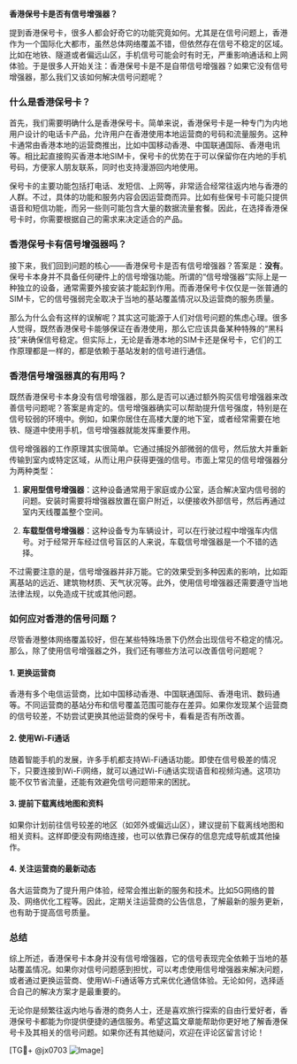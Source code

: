 **香港保号卡是否有信号增强器？**

提到香港保号卡，很多人都会好奇它的功能究竟如何。尤其是在信号问题上，香港作为一个国际化大都市，虽然总体网络覆盖不错，但依然存在信号不稳定的区域。比如在地铁、隧道或者偏远山区，手机信号可能会时有时无，严重影响通话和上网体验。于是很多人开始关注：香港保号卡是不是自带信号增强器？如果它没有信号增强器，那么我们又该如何解决信号问题呢？

### 什么是香港保号卡？

首先，我们需要明确什么是香港保号卡。简单来说，香港保号卡是一种专门为内地用户设计的电话卡产品，允许用户在香港使用本地运营商的号码和流量服务。这种卡通常由香港本地的运营商推出，比如中国移动香港、中国联通国际、香港电讯等。相比起直接购买香港本地SIM卡，保号卡的优势在于可以保留你在内地的手机号码，方便家人朋友联系，同时也支持漫游回内地使用。

保号卡的主要功能包括打电话、发短信、上网等，非常适合经常往返内地与香港的人群。不过，具体的功能和服务内容会因运营商而异。比如有些保号卡可能只提供语音和短信功能，而另一些则可能包含大量的数据流量套餐。因此，在选择香港保号卡时，你需要根据自己的需求来决定适合的产品。

### 香港保号卡有信号增强器吗？

接下来，我们回到问题的核心——香港保号卡是否有信号增强器？答案是：**没有**。保号卡本身并不具备任何硬件上的信号增强功能。所谓的“信号增强器”实际上是一种独立的设备，通常需要外接安装才能起到作用。而香港保号卡仅仅是一张普通的SIM卡，它的信号强弱完全取决于当地的基站覆盖情况以及运营商的服务质量。

那么为什么会有这样的误解呢？其实这可能源于人们对信号问题的焦虑心理。很多人觉得，既然香港保号卡能够保证在香港使用，那么它应该具备某种特殊的“黑科技”来确保信号稳定。但实际上，无论是香港本地的SIM卡还是保号卡，它们的工作原理都是一样的，都是依赖于基站发射的信号进行通信。

### 香港信号增强器真的有用吗？

既然香港保号卡本身没有信号增强器，那么是否可以通过额外购买信号增强器来改善信号问题呢？答案是肯定的。信号增强器确实可以帮助提升信号强度，特别是在信号较弱的环境中。例如，如果你居住在高楼大厦的地下室，或者经常需要在地铁、隧道中使用手机，信号增强器就能发挥重要作用。

信号增强器的工作原理其实很简单。它通过捕捉外部微弱的信号，然后放大并重新传输到室内或特定区域，从而让用户获得更强的信号。市面上常见的信号增强器分为两种类型：

1. **家用型信号增强器**：这种设备通常用于家庭或办公室，适合解决室内信号弱的问题。安装时需要将增强器放置在窗户附近，以便接收外部信号，然后再通过室内天线覆盖整个空间。
   
2. **车载型信号增强器**：这种设备专为车辆设计，可以在行驶过程中增强车内信号。对于经常开车经过信号盲区的人来说，车载信号增强器是一个不错的选择。

不过需要注意的是，信号增强器并非万能。它的效果受到多种因素的影响，比如距离基站的远近、建筑物材质、天气状况等。此外，使用信号增强器还需要遵守当地法律法规，以免造成干扰或其他问题。

### 如何应对香港的信号问题？

尽管香港整体网络覆盖较好，但在某些特殊场景下仍然会出现信号不稳定的情况。那么，除了使用信号增强器之外，我们还有哪些方法可以改善信号问题呢？

#### 1. 更换运营商
香港有多个电信运营商，比如中国移动香港、中国联通国际、香港电讯、数码通等。不同运营商的基站分布和信号覆盖范围可能存在差异。如果你发现某个运营商的信号较差，不妨尝试更换其他运营商的保号卡，看看是否有所改善。

#### 2. 使用Wi-Fi通话
随着智能手机的发展，许多手机都支持Wi-Fi通话功能。即使在信号极差的情况下，只要连接到Wi-Fi网络，就可以通过Wi-Fi通话实现语音和视频沟通。这项功能不仅节省流量，还能有效避免信号问题带来的困扰。

#### 3. 提前下载离线地图和资料
如果你计划前往信号较差的地区（如郊外或偏远山区），建议提前下载离线地图和相关资料。这样即便没有网络连接，也可以依靠已保存的信息完成导航或其他操作。

#### 4. 关注运营商的最新动态
各大运营商为了提升用户体验，经常会推出新的服务和技术。比如5G网络的普及、网络优化工程等。因此，定期关注运营商的公告信息，了解最新的服务更新，也有助于提高信号质量。

### 总结

综上所述，香港保号卡本身并没有信号增强器，它的信号表现完全依赖于当地的基站覆盖情况。如果你对信号问题感到担忧，可以考虑使用信号增强器来解决问题，或者通过更换运营商、使用Wi-Fi通话等方式来优化通信体验。无论如何，选择适合自己的解决方案才是最重要的。

无论你是频繁往返内地与香港的商务人士，还是喜欢旅行探索的自由行爱好者，香港保号卡都能为你提供便捷的通信服务。希望这篇文章能帮助你更好地了解香港保号卡及其相关的信号问题。如果你还有其他疑问，欢迎在评论区留言讨论！

[TG💪+ @jx0703 ![Image](https://github.com/user-attachments/assets/dbca1d08-cadb-493c-b0ec-ad6f7a83f270)]